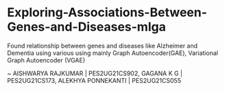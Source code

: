 # Exploring-Associations-Between-Genes-and-Diseases-mlga

Found relationship between genes and diseases like Alzheimer and Dementia using various using mainly Graph Autoencoder(GAE), Variational Graph Autoencoder (VGAE) 

~ AISHWARYA RAJKUMAR | PES2UG21CS902, GAGANA K G | PES2UG21CS173, ALEKHYA PONNEKANTI | PES2UG21CS055
